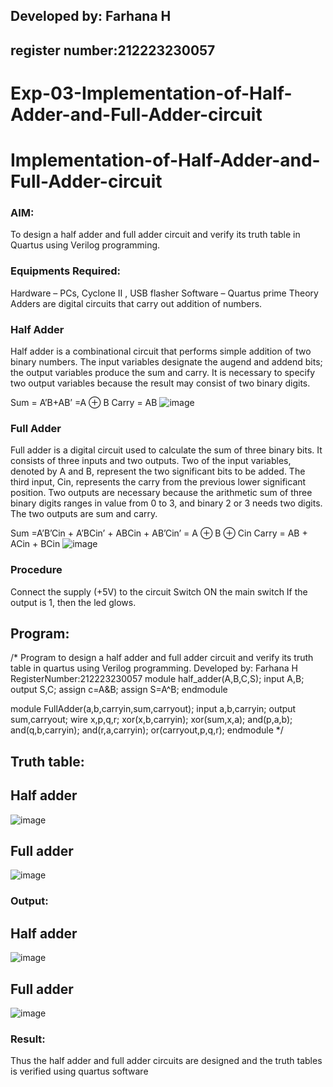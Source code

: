 ## Developed by: Farhana H
## register number:212223230057
# Exp-03-Implementation-of-Half-Adder-and-Full-Adder-circuit

# Implementation-of-Half-Adder-and-Full-Adder-circuit
### AIM:
To design a half adder and full adder circuit and verify its truth table in Quartus using Verilog programming.

### Equipments Required:
Hardware – PCs, Cyclone II , USB flasher
Software – Quartus prime
Theory
Adders are digital circuits that carry out addition of numbers.

### Half Adder
Half adder is a combinational circuit that performs simple addition of two binary numbers. The input variables designate the augend and addend bits; the output variables produce the sum and carry. It is necessary to specify two output variables because the result may consist of two binary digits.

Sum = A’B+AB’ =A ⊕ B Carry = AB
 ![image](https://user-images.githubusercontent.com/36288975/163552156-a13e5a56-c638-4110-97d9-8896907c8d25.png)


### Full Adder
Full adder is a digital circuit used to calculate the sum of three binary bits. It consists of three inputs and two outputs. Two of the input variables, denoted by A and B, represent the two significant bits to be added. The third input, Cin, represents the carry from the previous lower significant position. Two outputs are necessary because the arithmetic sum of three binary digits ranges in value from 0 to 3, and binary 2 or 3 needs two digits. The two outputs are sum and carry.

Sum =A’B’Cin + A’BCin’ + ABCin + AB’Cin’ = A ⊕ B ⊕ Cin Carry = AB + ACin + BCin
![image](https://user-images.githubusercontent.com/36288975/163552057-b3547877-6d07-45b4-b7e0-bcfebfad9e1d.png)
### Procedure
Connect the supply (+5V) to the circuit
Switch ON the main switch
If the output is 1, then the led glows.
## Program:
/*
Program to design a half adder and full adder circuit and verify its truth table in quartus using Verilog programming.
Developed by: Farhana H
RegisterNumber:212223230057
module half_adder(A,B,C,S);
input A,B;
output S,C;
assign c=A&B;
assign S=A^B;
endmodule


module FullAdder(a,b,carryin,sum,carryout);
input a,b,carryin;
output sum,carryout;
wire x,p,q,r;
xor(x,b,carryin);
xor(sum,x,a);
and(p,a,b);
and(q,b,carryin);
and(r,a,carryin);
or(carryout,p,q,r);
endmodule
*/

## Truth table:
## Half adder
![image](https://github.com/syedfayaz3105/Exp-02-Implementation-of-Half-Adder-and-Full-Adder-circuit/assets/147144126/067a9097-4ffa-45e3-a00d-e53d86fecbc3)
## Full adder
![image](https://github.com/syedfayaz3105/Exp-02-Implementation-of-Half-Adder-and-Full-Adder-circuit/assets/147144126/030b0e64-b0a9-473d-9d3e-ce462b78c2dd)
### Output:
## Half adder
![image](https://github.com/syedfayaz3105/Exp-02-Implementation-of-Half-Adder-and-Full-Adder-circuit/assets/147144126/cc8bfcc4-819b-4a6d-a116-4e05660eb7e0)
## Full adder
![image](https://github.com/syedfayaz3105/Exp-02-Implementation-of-Half-Adder-and-Full-Adder-circuit/assets/147144126/a4f70862-a50b-4603-9f69-9775955905a2)
### Result:
Thus the half adder and full adder circuits are designed and the truth tables is verified using quartus software
